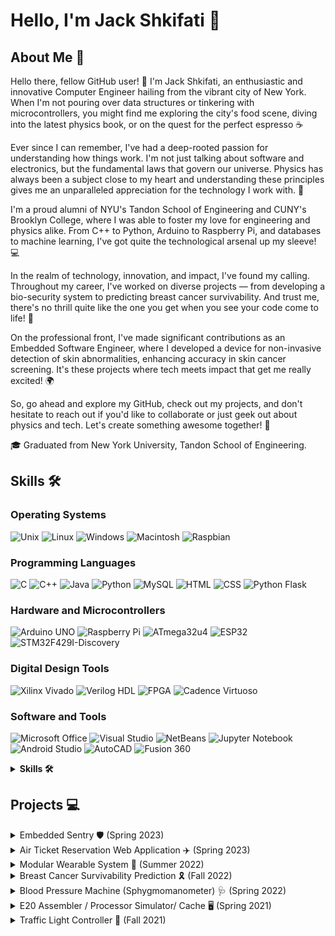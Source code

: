 # Hello, I'm Jack Shkifati 👋

## About Me 🚀

Hello there, fellow GitHub user! 🙌 I'm Jack Shkifati, an enthusiastic and innovative Computer Engineer hailing from the vibrant city of New York. When I'm not pouring over data structures or tinkering with microcontrollers, you might find me exploring the city's food scene, diving into the latest physics book, or on the quest for the perfect espresso ☕

Ever since I can remember, I've had a deep-rooted passion for understanding how things work. I'm not just talking about software and electronics, but the fundamental laws that govern our universe. Physics has always been a subject close to my heart and understanding these principles gives me an unparalleled appreciation for the technology I work with. 🌌

I'm a proud alumni of NYU's Tandon School of Engineering and CUNY's Brooklyn College, where I was able to foster my love for engineering and physics alike. From C++ to Python, Arduino to Raspberry Pi, and databases to machine learning, I've got quite the technological arsenal up my sleeve! 💻

In the realm of technology, innovation, and impact, I've found my calling. Throughout my career, I've worked on diverse projects — from developing a bio-security system to predicting breast cancer survivability. And trust me, there's no thrill quite like the one you get when you see your code come to life! 🎯

On the professional front, I've made significant contributions as an Embedded Software Engineer, where I developed a device for non-invasive detection of skin abnormalities, enhancing accuracy in skin cancer screening. It's these projects where tech meets impact that get me really excited! 🌍

So, go ahead and explore my GitHub, check out my projects, and don't hesitate to reach out if you'd like to collaborate or just geek out about physics and tech. Let's create something awesome together! 👋

🎓 Graduated from New York University, Tandon School of Engineering.


## Skills 🛠

### Operating Systems

![Unix](https://img.shields.io/badge/-Unix-black?style=flat-square&logo=linux)
![Linux](https://img.shields.io/badge/-Linux-black?style=flat-square&logo=linux)
![Windows](https://img.shields.io/badge/-Windows-black?style=flat-square&logo=windows)
![Macintosh](https://img.shields.io/badge/-Macintosh-black?style=flat-square&logo=apple)
![Raspbian](https://img.shields.io/badge/-Raspbian-black?style=flat-square&logo=raspberry-pi)

### Programming Languages

![C](https://img.shields.io/badge/-C-black?style=flat-square&logo=c)
![C++](https://img.shields.io/badge/-C++-black?style=flat-square&logo=c%2B%2B)
![Java](https://img.shields.io/badge/-Java-black?style=flat-square&logo=java)
![Python](https://img.shields.io/badge/-Python-black?style=flat-square&logo=python)
![MySQL](https://img.shields.io/badge/-MySQL-black?style=flat-square&logo=mysql)
![HTML](https://img.shields.io/badge/-HTML-black?style=flat-square&logo=html5)
![CSS](https://img.shields.io/badge/-CSS-black?style=flat-square&logo=css3)
![Python Flask](https://img.shields.io/badge/-Python_Flask-black?style=flat-square&logo=flask)

### Hardware and Microcontrollers

![Arduino UNO](https://img.shields.io/badge/-Arduino_UNO-black?style=flat-square&logo=arduino)
![Raspberry Pi](https://img.shields.io/badge/-Raspberry_Pi-black?style=flat-square&logo=raspberry-pi)
![ATmega32u4](https://img.shields.io/badge/-ATmega32u4-black?style=flat-square&logo=arduino)
![ESP32](https://img.shields.io/badge/-ESP32-black?style=flat-square&logo=espressif)
![STM32F429I-Discovery](https://img.shields.io/badge/-STM32F429I_Discovery-black?style=flat-square&logo=STMicroelectronics)

### Digital Design Tools

![Xilinx Vivado](https://img.shields.io/badge/-Xilinx_Vivado-black?style=flat-square&logo=xilinx)
![Verilog HDL](https://img.shields.io/badge/-Verilog_HDL-black?style=flat-square&logo=verilog)
![FPGA](https://img.shields.io/badge/-FPGA-black?style=flat-square&logo=altera)
![Cadence Virtuoso](https://img.shields.io/badge/-Cadence_Virtuoso-black?style=flat-square&logo=cadence-design-systems)

### Software and Tools

![Microsoft Office](https://img.shields.io/badge/-Microsoft_Office-black?style=flat-square&logo=microsoft-office)
![Visual Studio](https://img.shields.io/badge/-Visual_Studio-black?style=flat-square&logo=visual-studio)
![NetBeans](https://img.shields.io/badge/-NetBeans-black?style=flat-square&logo=apache-netbeans-ide)
![Jupyter Notebook](https://img.shields.io/badge/-Jupyter_Notebook-black?style=flat-square&logo=jupyter)
![Android Studio](https://img.shields.io/badge/-Android_Studio-black?style=flat-square&logo=android-studio)
![AutoCAD](https://img.shields.io/badge/-AutoCAD-black?style=flat-square&logo=autodesk)
![Fusion 360](https://img.shields.io/badge/-Fusion_360-black?style=flat-square&logo=autodesk)


<details>
  <summary><strong>Skills 🛠</strong></summary>
  <br>
  <div style="width: 100%; overflow-x: scroll; white-space: nowrap;">
    <img src="https://img.shields.io/badge/-Unix-black?style=flat-square&logo=linux" alt="Unix" width="100">
    <img src="https://img.shields.io/badge/-Linux-black?style=flat-square&logo=linux" alt="Linux" width="100">
    <img src="https://img.shields.io/badge/-Windows-black?style=flat-square&logo=windows" alt="Windows" width="100">
    <img src="https://img.shields.io/badge/-Macintosh-black?style=flat-square&logo=apple" alt="Macintosh" width="100">
    <img src="https://img.shields.io/badge/-Raspbian-black?style=flat-square&logo=raspberry-pi" alt="Raspbian" width="100">
    <img src="https://img.shields.io/badge/-C-black?style=flat-square&logo=c" alt="C" width="100">
    <img src="https://img.shields.io/badge/-C++-black?style=flat-square&logo=c%2B%2B" alt="C++" width="100">
    <img src="https://img.shields.io/badge/-Java-black?style=flat-square&logo=java" alt="Java" width="100">
    <img src="https://img.shields.io/badge/-Python-black?style=flat-square&logo=python" alt="Python" width="100">
    <img src="https://img.shields.io/badge/-MySQL-black?style=flat-square&logo=mysql" alt="MySQL" width="100">
    <img src="https://img.shields.io/badge/-HTML-black?style=flat-square&logo=html5" alt="HTML" width="100">
    <img src="https://img.shields.io/badge/-CSS-black?style=flat-square&logo=css3" alt="CSS" width="100">
    <img src="https://img.shields.io/badge/-Python_Flask-black?style=flat-square&logo=flask" alt="Python Flask" width="100">
    <img src="https://img.shields.io/badge/-Arduino_UNO-black?style=flat-square&logo=arduino" alt="Arduino UNO" width="100">
    <img src="https://img.shields.io/badge/-Raspberry_Pi-black?style=flat-square&logo=raspberry-pi" alt="Raspberry Pi" width="100">
    <img src="https://img.shields.io/badge/-ATmega32u4-black?style=flat-square&logo=arduino" alt="ATmega32u4" width="100">
    <img src="https://img.shields.io/badge/-ESP32-black?style=flat-square&logo=espressif" alt="ESP32" width="100">
    <img src="https://img.shields.io/badge/-STM32F429I_Discovery-black?style=flat-square&logo=STMicroelectronics" alt="STM32F429I-Discovery" width="100">
    <img src="https://img.shields.io/badge/-Xilinx_Vivado-black?style=flat-square&logo=xilinx" alt="Xilinx Vivado" width="100">
    <img src="https://img.shields.io/badge/-Verilog_HDL-black?style=flat-square&logo=verilog" alt="Verilog HDL" width="100">
    <img src="https://img.shields.io/badge/-FPGA-black?style=flat-square&logo=altera" alt="FPGA" width="100">
    <img src="https://img.shields.io/badge/-Cadence_Virtuoso-black?style=flat-square&logo=cadence-design-systems" alt="Cadence Virtuoso" width="100">
    <img src="https://img.shields.io/badge/-Microsoft_Office-black?style=flat-square&logo=microsoft-office" alt="Microsoft Office" width="100">
    <img src="https://img.shields.io/badge/-Visual_Studio-black?style=flat-square&logo=visual-studio" alt="Visual Studio" width="100">
    <img src="https://img.shields.io/badge/-NetBeans-black?style=flat-square&logo=apache-netbeans-ide" alt="NetBeans" width="100">
    <img src="https://img.shields.io/badge/-Jupyter_Notebook-black?style=flat-square&logo=jupyter" alt="Jupyter Notebook" width="100">
    <img src="https://img.shields.io/badge/-Android_Studio-black?style=flat-square&logo=android-studio" alt="Android Studio" width="100">
    <img src="https://img.shields.io/badge/-AutoCAD-black?style=flat-square&logo=autodesk" alt="AutoCAD" width="100">
    <img src="https://img.shields.io/badge/-Fusion_360-black?style=flat-square&logo=autodesk" alt="Fusion 360" width="100">
  </div>
</details>



## Projects 💻

<details>
  <summary>Embedded Sentry 🛡️ (Spring 2023)</summary>
  <p>
  
  - Developed a bio-security system using an STM32F429I-Discovery microcontroller and Mbed OS, leveraging an on-board gyroscope to record a unique hand movement sequence, creating a bio-based authentication method.
  - 🔧 ![STM32F429I-Discovery](https://img.shields.io/badge/-STM32F429I_Discovery-black?style=flat-square&logo=STMicroelectronics)
  - 🔧 ![Mbed](https://img.shields.io/badge/-Mbed-black?style=flat-square&logo=Arm)
    
  </p>
</details>

<details>
  <summary>Air Ticket Reservation Web Application ✈️ (Spring 2023)</summary>
  <p>
  
  - Designed and developed a dual-interface Online Air Ticket Reservation System for both Customers and Airline Staff using Python Flask, MySQL, and HTML, enabling an efficient reservation process.
  - 🔧 ![HTML](https://img.shields.io/badge/-HTML-black?style=flat-square&logo=html5)
  - 🔧 ![CSS](https://img.shields.io/badge/-CSS-black?style=flat-square&logo=css3)
  - 🔧 ![Python Flask](https://img.shields.io/badge/-Python_Flask-black?style=flat-square&logo=flask)
  - 🔧 ![MySQL](https://img.shields.io/badge/-MySQL-black?style=flat-square&logo=mysql)
    
  </p>
</details>

<details>
 <summary>Modular Wearable System 🦾 (Summer 2022)</summary>
  <p>
  
  - Collaborated with a team to create a wearable device using non-invasive muscle signal decoding to aid individuals with physical or neurological impairments, enhancing wireless transmission via UDP and IoT integration.
  - 🔧 ![ESP32](https://img.shields.io/badge/-ESP32-black?style=flat-square&logo=espressif)
  - 🔧 ![Arduino](https://img.shields.io/badge/-Arduino-black?style=flat-square&logo=arduino)
    
  </p>
</details>

<details>
  <summary>Breast Cancer Survivability Prediction 🎗️ (Fall 2022)</summary>
  <p>
  
  - Conducted a machine learning project using various techniques to predict survivability of women with breast cancer at certain progression stages, employing methods such as SMOTE to balance the dataset and feature transformations to increase model accuracy.
  - 🔧 ![Python](https://img.shields.io/badge/-Python-black?style=flat-square&logo=python)
  - 🔧 ![Jupyter Notebook](https://img.shields.io/badge/-Jupyter_Notebook-black?style=flat-square&logo=jupyter)
    
  </p>
</details>

<details>
  <summary>Blood Pressure Machine (Sphygmomanometer) 🩺 (Spring 2022)</summary>
  <p>
  
  - Produced a blood pressure measuring device by connecting a Honeywell pressure sensor to an Adafruit Circuit Playground Classic       microcontroller, applying communication protocol I2C to interface with the sensor through GPIO pins.
  - 🔧 ![ATmega32U4](https://img.shields.io/badge/-ATmega32u4-black?style=flat-square&logo=arduino)
    
  </p>
</details>

<details>
<summary>E20 Assembler / Processor Simulator/ Cache 🖥️ (Spring 2021)</summary>
  <p>
  
  - Worked on a project involving E20, a CPU with a 16-bit program counter and seven read and write registers. Developed a C++ program to read assembly language and convert instructions into machine code, and designed a two-cache simulator to improve cache hits.
  - 🔧 ![C++](https://img.shields.io/badge/-C++-black?style=flat-square&logo=c%2B%2B)
    
  </p>
</details>

<details>
  <summary>Traffic Light Controller 🚦 (Fall 2021)</summary>
  <p>
  
  - Implemented a traffic control system regulating traffic lights at a street intersection using digital design tools and CAD tools such as Xilinx to form hardware, and reconfigurable chips.
  - 🔧 ![FPGA](https://img.shields.io/badge/-FPGA-black?style=flat-square&logo=altera)
  - 🔧 ![Xilinx Vivado](https://img.shields.io/badge/-Xilinx_Vivado-black?style=flat-square&logo=xilinx)
    
  </p>
</details>




